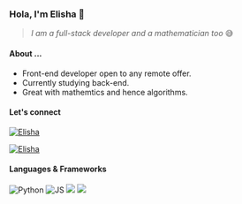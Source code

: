 ### Hola, I'm Elisha 👋
> _I am a full-stack developer and a mathematician too_ 😅

#### About ...
* Front-end developer open to any remote offer.
* Currently studying back-end.
* Great with mathemtics and hence algorithms.

#### Let's connect
[![Elisha](https://img.shields.io/badge/-Elisha-blue?style=flat-square&logo=Linkedin&logoColor=white&link=https://www.linkedin.com/in/elisha-tetteyfio/)](https://www.linkedin.com/in/elisha-tetteyfio)

[![Elisha](https://img.shields.io/badge/-Twitter-blue?style=flat-square&logo=Twitter&logoColor=white&link=https://twitter.com/Nii_AlYasa)](https://twitter.com/Nii_AlYasa)


#### Languages & Frameworks
![Python](https://img.shields.io/badge/-Python-gray?style=flat&logo=Python)
![JS](https://img.shields.io/badge/-JavaScript-gray?style=flat&logo=javascript)
![](https://img.shields.io/badge/-CSS-gray?style=flat&logo=css3)
![](https://img.shields.io/badge/-Bootstrap-gray?style=flat&logo=bootstrap)

<!--
**Elisha-Tetteyfio/Elisha-Tetteyfio** is a ✨ _special_ ✨ repository because its `README.md` (this file) appears on your GitHub profile.

Here are some ideas to get you started:

- 🔭 I’m currently working on ...
- 🌱 I’m currently learning ...
- 👯 I’m looking to collaborate on ...
- 🤔 I’m looking for help with ...
- 💬 Ask me about ...
- 📫 How to reach me: ...
- 😄 Pronouns: ...
- ⚡ Fun fact: ...
-->
